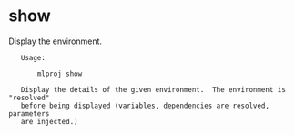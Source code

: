 # show

Display the environment.

       Usage:

           mlproj show

       Display the details of the given environment.  The environment is "resolved"
       before being displayed (variables, dependencies are resolved, parameters
       are injected.)

